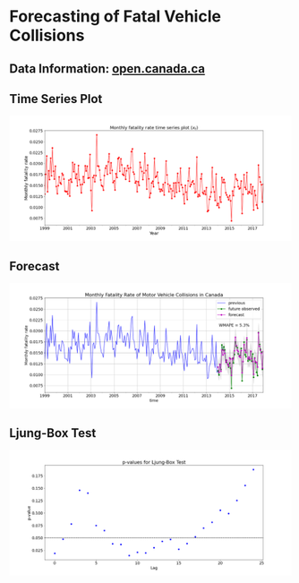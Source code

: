# Forecasting of Fatal Vehicle Collisions

## Data Information: [open.canada.ca](https://open.canada.ca/data/en/dataset/1eb9eba7-71d1-4b30-9fb1-30cbdab7e63a)

## Time Series Plot

![fig](fatality-forecast/images/ts.png)

## Forecast

![fig](fatality-forecast/images/gpr.png)

## Ljung-Box Test
![fig](fatality-forecast/images/figlb.png)
